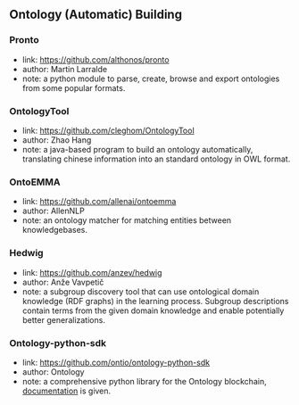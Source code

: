 ## **Ontology (Automatic) Building**


### Pronto
  * link: https://github.com/althonos/pronto
  * author: Martin Larralde
  * note:  a python module to parse, create, browse and export ontologies from some popular formats.
  
### OntologyTool
  * link: https://github.com/cleghom/OntologyTool
  * author: Zhao Hang
  * note: a java-based program to build an ontology automatically, translating chinese information into an standard ontology in OWL format.

### OntoEMMA
  * link: https://github.com/allenai/ontoemma
  * author: AllenNLP
  * note: an ontology matcher for matching entities between knowledgebases.
  
### Hedwig
  * link: https://github.com/anzev/hedwig
  * author: Anže Vavpetič 
  * note: a subgroup discovery tool that can use ontological domain knowledge (RDF graphs) in the learning process. Subgroup descriptions contain terms from the given domain knowledge and enable potentially better generalizations.

### Ontology-python-sdk
  * link: https://github.com/ontio/ontology-python-sdk
  * author: Ontology
  * note: a comprehensive python library for the Ontology blockchain, [documentation](https://nashmiao.github.io/ontology-python-sdk-docs/#introduction) is given.
